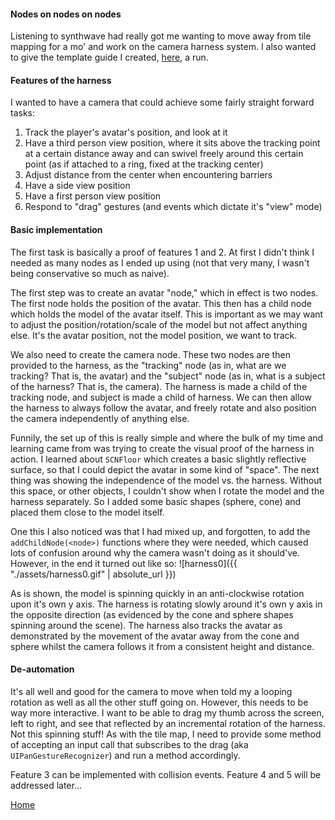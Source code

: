 #### Nodes on nodes on nodes

Listening to synthwave had really got me wanting to move away from tile mapping for a mo' and work on the camera harness system. I also wanted to give the template guide I created, [here](https://github.com/louisfoster/edocxcode), a run.


#### Features of the harness

I wanted to have a camera that could achieve some fairly straight forward tasks:

1. Track the player's avatar's position, and look at it
2. Have a third person view position, where it sits above the tracking point at a certain distance away and can swivel freely around this certain point (as if attached to a ring, fixed at the tracking center)
3. Adjust distance from the center when encountering barriers
4. Have a side view position
5. Have a first person view position
6. Respond to "drag" gestures (and events which dictate it's "view" mode)


#### Basic implementation

The first task is basically a proof of features 1 and 2. At first I didn't think I needed as many nodes as I ended up using (not that very many, I wasn't being conservative so much as naive).

The first step was to create an avatar "node," which in effect is two nodes. The first node holds the position of the avatar. This then has a child node which holds the model of the avatar itself. This is important as we may want to adjust the position/rotation/scale of the model but not affect anything else. It's the avatar position, not the model position, we want to track.

We also need to create the camera node. These two nodes are then provided to the harness, as the "tracking" node (as in, what are we tracking? That is, the avatar) and the "subject" node (as in, what is a subject of the harness? That is, the camera). The harness is made a child of the tracking node, and subject is made a child of harness. We can then allow the harness to always follow the avatar, and freely rotate and also position the camera independently of anything else.

Funnily, the set up of this is really simple and where the bulk of my time and learning came from was trying to create the visual proof of the harness in action. I learned about `SCNFloor` which creates a basic slightly reflective surface, so that I could depict the avatar in some kind of "space". The next thing was showing the independence of the model vs. the harness. Without this space, or other objects, I couldn't show when I rotate the model and the harness separately. So I added some basic shapes (sphere, cone) and placed them close to the model itself.

One this I also noticed was that I had mixed up, and forgotten, to add the `addChildNode(<node>)` functions where they were needed, which caused lots of confusion around why the camera wasn't doing as it should've. However, in the end it turned out like so:
![harness0]({{ "./assets/harness0.gif" | absolute_url }})

As is shown, the model is spinning quickly in an anti-clockwise rotation upon it's own y axis. The harness is rotating slowly around it's own y axis in the opposite direction (as evidenced by the cone and sphere shapes spinning around the scene). The harness also tracks the avatar as demonstrated by the movement of the avatar away from the cone and sphere whilst the camera follows it from a consistent height and distance.


#### De-automation

It's all well and good for the camera to move when told my a looping rotation as well as all the other stuff going on. However, this needs to be way more interactive. I want to be able to drag my thumb across the screen, left to right, and see that reflected by an incremental rotation of the harness. Not this spinning stuff! As with the tile map, I need to provide some method of accepting an input call that subscribes to the drag (aka `UIPanGestureRecognizer`) and run a method accordingly.

Feature 3 can be implemented with collision events. Feature 4 and 5 will be addressed later...

[Home](./)
